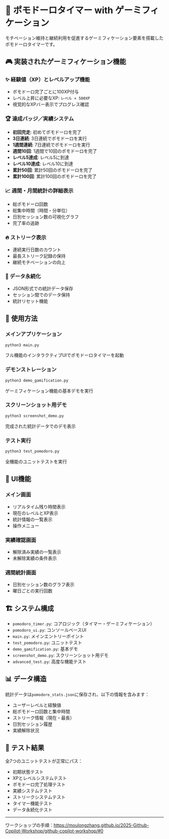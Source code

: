 # 🍅 ポモドーロタイマー with ゲーミフィケーション

モチベーション維持と継続利用を促進するゲーミフィケーション要素を搭載したポモドーロタイマーです。

## 🎮 実装されたゲーミフィケーション機能

### ✨ 経験値（XP）とレベルアップ機能
- ポモドーロ完了ごとに100XP付与
- レベル上昇に必要なXP: `レベル × 500XP`
- 視覚的なXPバー表示でプログレス確認

### 🏆 達成バッジ／実績システム
- **初回完走**: 初めてポモドーロを完了
- **3日連続**: 3日連続でポモドーロを実行
- **1週間連続**: 7日連続でポモドーロを実行
- **週間10回**: 1週間で10回のポモドーロを完了
- **レベル5達成**: レベル5に到達
- **レベル10達成**: レベル10に到達
- **累計50回**: 累計50回のポモドーロを完了
- **累計100回**: 累計100回のポモドーロを完了

### 📈 週間・月間統計の詳細表示
- 総ポモドーロ回数
- 総集中時間（時間・分単位）
- 日別セッション数の可視化グラフ
- 完了率の追跡

### 🔥 ストリーク表示
- 連続実行日数のカウント
- 最長ストリーク記録の保持
- 継続モチベーションの向上

### 💾 データ永続化
- JSON形式での統計データ保存
- セッション間でのデータ保持
- 統計リセット機能

## 🚀 使用方法

### メインアプリケーション
```bash
python3 main.py
```
フル機能のインタラクティブUIでポモドーロタイマーを起動

### デモンストレーション
```bash
python3 demo_gamification.py
```
ゲーミフィケーション機能の基本デモを実行

### スクリーンショット用デモ
```bash
python3 screenshot_demo.py
```
完成された統計データでのデモ表示

### テスト実行
```bash
python3 test_pomodoro.py
```
全機能のユニットテストを実行

## 📱 UI機能

### メイン画面
- リアルタイム残り時間表示
- 現在のレベルとXP表示
- 統計情報の一覧表示
- 操作メニュー

### 実績確認画面
- 解除済み実績の一覧表示
- 未解除実績の条件表示

### 週間統計画面
- 日別セッション数のグラフ表示
- 曜日ごとの実行回数

## 🏗️ システム構成

- `pomodoro_timer.py`: コアロジック（タイマー・ゲーミフィケーション）
- `pomodoro_ui.py`: コンソールベースUI
- `main.py`: メインエントリーポイント
- `test_pomodoro.py`: ユニットテスト
- `demo_gamification.py`: 基本デモ
- `screenshot_demo.py`: スクリーンショット用デモ
- `advanced_test.py`: 高度な機能テスト

## 📊 データ構造

統計データは`pomodoro_stats.json`に保存され、以下の情報を含みます：
- ユーザーレベルと経験値
- 総ポモドーロ回数と集中時間
- ストリーク情報（現在・最長）
- 日別セッション履歴
- 実績解除状況

## 🧪 テスト結果

全7つのユニットテストが正常にパス：
- 初期状態テスト
- XPとレベルシステムテスト
- ポモドーロ完了処理テスト
- 実績システムテスト
- ストリークシステムテスト
- タイマー機能テスト
- データ永続化テスト

---

ワークショップの手順：https://moulongzhang.github.io/2025-Github-Copilot-Workshop/github-copilot-workshop/#0
